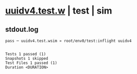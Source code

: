 # [uuidv4.test.w](../../../../../../examples/tests/sdk_tests/util/uuidv4.test.w) | test | sim

## stdout.log
```log
pass ─ uuidv4.test.wsim » root/env0/test:inflight uuidv4
 
 
Tests 1 passed (1)
Snapshots 1 skipped
Test Files 1 passed (1)
Duration <DURATION>
```

